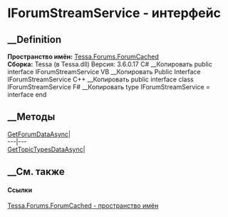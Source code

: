 # IForumStreamService - интерфейс
##  __Definition
 **Пространство имён:**
[Tessa.Forums.ForumCached](N_Tessa_Forums_ForumCached.htm)  
 **Сборка:** Tessa (в Tessa.dll) Версия: 3.6.0.17
C# __Копировать
     public interface IForumStreamService
VB __Копировать
     Public Interface IForumStreamService
C++ __Копировать
     public interface class IForumStreamService
F# __Копировать
     type IForumStreamService = interface end
##  __Методы
[GetForumDataAsync](M_Tessa_Forums_ForumCached_IForumStreamService_GetForumDataAsync.htm)|  
---|---  
[GetTopicTypesDataAsync](M_Tessa_Forums_ForumCached_IForumStreamService_GetTopicTypesDataAsync.htm)|  
## __См. также
#### Ссылки
[Tessa.Forums.ForumCached - пространство имён](N_Tessa_Forums_ForumCached.htm)
